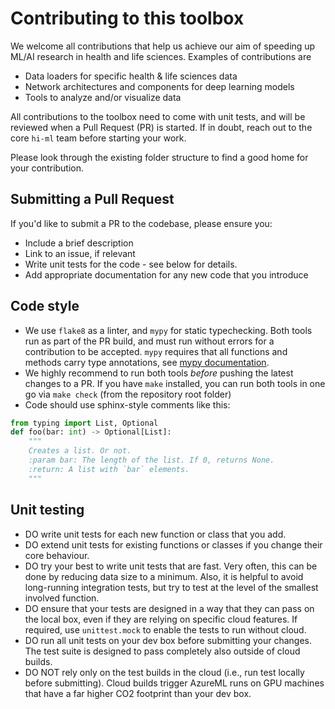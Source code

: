 # Contributing to this toolbox

We welcome all contributions that help us achieve our aim of speeding up ML/AI research in health and life sciences.
Examples of contributions are
* Data loaders for specific health & life sciences data
* Network architectures and components for deep learning models
* Tools to analyze and/or visualize data

All contributions to the toolbox need to come with unit tests, and will be reviewed when a Pull Request (PR) is started.
If in doubt, reach out to the core `hi-ml` team before starting your work.

Please look through the existing folder structure to find a good home for your contribution.

## Submitting a Pull Request
If you'd like to submit a PR to the codebase, please ensure you:
- Include a brief description
- Link to an issue, if relevant
- Write unit tests for the code - see below for details.
- Add appropriate documentation for any new code that you introduce

## Code style

- We use `flake8` as a linter, and `mypy` for static typechecking. Both tools run as part of the PR build, and must run
without errors for a contribution to be accepted. `mypy` requires that all functions and methods carry type annotations,
see [mypy documentation](https://mypy.readthedocs.io/en/latest/getting_started.html#function-signatures-and-dynamic-vs-static-typing).
- We highly recommend to run both tools _before_ pushing the latest changes to a PR. If you have `make` installed, you
can run both tools in one go via `make check` (from the repository root folder)
- Code should use sphinx-style comments like this:
```python
from typing import List, Optional
def foo(bar: int) -> Optional[List]:
    """
    Creates a list. Or not.
    :param bar: The length of the list. If 0, returns None.
    :return: A list with `bar` elements.
    """
```

## Unit testing
- DO write unit tests for each new function or class that you add.
- DO extend unit tests for existing functions or classes if you change their core behaviour.
- DO try your best to write unit tests that are fast. Very often, this can be done by reducing data size to a minimum.
Also, it is helpful to avoid long-running integration tests, but try to test at the level of the smallest involved
function.
- DO ensure that your tests are designed in a way that they can pass on the local box, even if they are relying on
specific cloud features. If required, use `unittest.mock` to enable the tests to run without cloud. 
- DO run all unit tests on your dev box before submitting your changes. The test suite is designed to pass completely
also outside of cloud builds.
- DO NOT rely only on the test builds in the cloud (i.e., run test locally before submitting). 
Cloud builds trigger AzureML runs on GPU machines that have a far higher CO2 footprint than your dev box.

